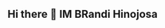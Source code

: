 ## Hi there 👋 IM BRandi Hinojosa

<!--
**bmarky1812/bmarky1812** is a ✨ _special_ ✨ repository because its `README.md` (this file) appears on your GitHub profile.

Here are some ideas to get you started:

- 🔭 I’m currently working on ... devoloping a better tomorrow  
- 🌱 I’m currently learning ... how to devolop sites and proof my work
- 👯 I’m looking to collaborate on ... retail real estate crypto, websites, apps 
- 🤔 I’m looking for help with ... websits and engines
- 💬 Ask me about ... anyything you choose 
- 📫 How to reach me: ... Mher9308@gmail.com  
- 😄 Pronouns: ... her/hers  
- ⚡ Fun fact: ... Im a strong independent lesbian/verterian, who firmly believes in God to show love by giving to others for the greater good, Im here to give the knowledge of what others have been needing all along, so there for lets collaborate and be 1 as we should be since the begaining. 
-->
